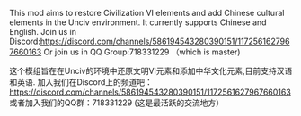 This mod aims to restore Civilization VI elements and add Chinese cultural elements in the Unciv environment. It currently supports Chinese and English.
Join us in Discord:https://discord.com/channels/586194543280390151/1172561627967660163
Or join us in QQ Group:718331229 （which is master)

这个模组旨在在Unciv的环境中还原文明VI元素和添加中华文化元素,目前支持汉语和英语.
加入我们在Discord上的频道吧：https://discord.com/channels/586194543280390151/1172561627967660163
或者加入我们的QQ群：718331229 (这是最活跃的交流地方）
